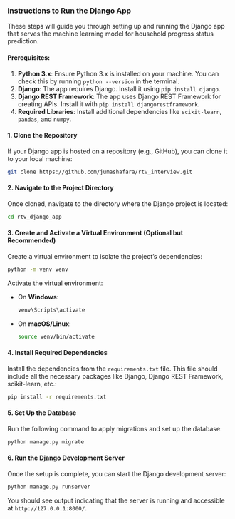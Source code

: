 ### Instructions to Run the Django App

These steps will guide you through setting up and running the Django app that serves the machine learning model for household progress status prediction.

#### Prerequisites:
1. **Python 3.x**: Ensure Python 3.x is installed on your machine. You can check this by running `python --version` in the terminal.
2. **Django**: The app requires Django. Install it using `pip install django`.
3. **Django REST Framework**: The app uses Django REST Framework for creating APIs. Install it with `pip install djangorestframework`.
4. **Required Libraries**: Install additional dependencies like `scikit-learn`, `pandas`, and `numpy`.

#### 1. **Clone the Repository**
If your Django app is hosted on a repository (e.g., GitHub), you can clone it to your local machine:
```bash
git clone https://github.com/jumashafara/rtv_interview.git
```

#### 2. **Navigate to the Project Directory**
Once cloned, navigate to the directory where the Django project is located:
```bash
cd rtv_django_app
```

#### 3. **Create and Activate a Virtual Environment (Optional but Recommended)**
Create a virtual environment to isolate the project’s dependencies:
```bash
python -m venv venv
```
Activate the virtual environment:
- On **Windows**:
  ```bash
  venv\Scripts\activate
  ```
- On **macOS/Linux**:
  ```bash
  source venv/bin/activate
  ```

#### 4. **Install Required Dependencies**
Install the dependencies from the `requirements.txt` file. This file should include all the necessary packages like Django, Django REST Framework, scikit-learn, etc.:
```bash
pip install -r requirements.txt
```

#### 5. **Set Up the Database**
Run the following command to apply migrations and set up the database:
```bash
python manage.py migrate
```

#### 6. **Run the Django Development Server**
Once the setup is complete, you can start the Django development server:
```bash
python manage.py runserver
```

You should see output indicating that the server is running and accessible at `http://127.0.0.1:8000/`.
